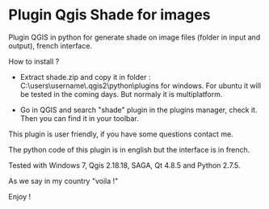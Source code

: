# Plugin Qgis Shade for images
Plugin QGIS in python for generate shade on image files (folder in input and output), french interface.

How to install ?
- Extract shade.zip and copy it in folder : C:\\users\username\\.qgis2\python\plugins for windows.
For ubuntu it will be tested in the coming days. But normaly it is multiplatform.

- Go in QGIS and search "shade" plugin in the plugins manager, check it. Then you can find it in your toolbar.

This plugin is user friendly, if you have some questions contact me.

The python code of this plugin is in english but the interface is in french.

Tested with Windows 7, Qgis 2.18.18, SAGA, Qt 4.8.5 and Python 2.7.5.

As we say in my country "voila !"

Enjoy !
